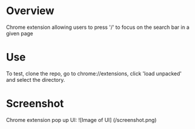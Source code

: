 # Overview

Chrome extension allowing users to press '/' to focus on the search bar in a given page

# Use
To test, clone the repo, go to chrome://extensions, click 'load unpacked' and select the directory.

# Screenshot
Chrome extension pop up UI:
![Image of UI]
(/screenshot.png)